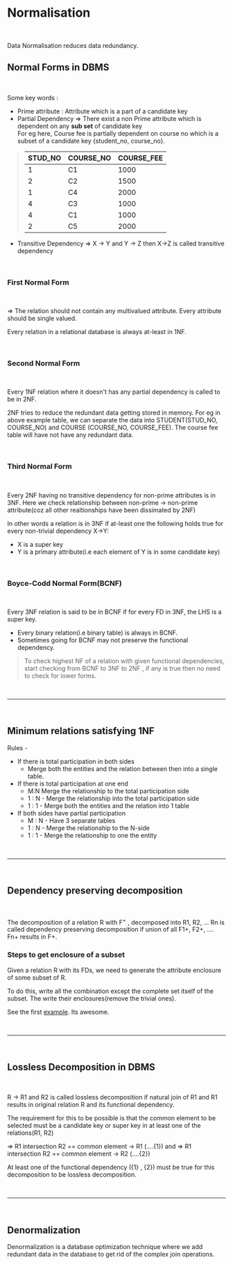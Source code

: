 # Normalisation
<br>

Data Normalisation reduces data redundancy.


## Normal Forms in DBMS
<br>

Some key words : <br> 
+ Prime attribute :  Attribute which is a part of a candidate key
+ Partial Dependency => There exist a non Prime attribute which is dependent on any **sub set** of candidate key<br>
For eg here, Course fee is partially dependent on course no which is a subset of a candidate key {student_no, course_no}.

> STUD_NO | COURSE_NO | COURSE_FEE
> --- | --- | ---
> 1 | C1 | 1000
> 2 | C2 | 1500
> 1 | C4 | 2000
> 4 | C3 | 1000
> 4 | C1 | 1000
> 2 | C5 | 2000

+ Transitive Dependency => X -> Y and Y -> Z then X->Z is called transitive dependency

<br>

### First Normal Form
<br>

=> The relation should not contain any multivalued attribute. Every attribute should be single valued.

Every relation in a relational database is always at-least in 1NF. 

<br>

### Second Normal Form
<br>

Every 1NF relation where it doesn't has any partial dependency is called to be in 2NF.

2NF tries to reduce the redundant data getting stored in memory. For eg in above example table, we can separate the data into STUDENT(STUD_NO, COURSE_NO) and COURSE (COURSE_NO, COURSE_FEE). The course fee table will have not have any redundant data.

<br>

### Third Normal Form
<br>

Every 2NF having no transitive dependency for non-prime attributes is in 3NF. 
Here we check relationship between non-prime -> non-prime attribute(coz all other realtionships have been dissimated by 2NF)

In other words a relation is in 3NF if at-least one the following holds true for every non-trivial dependency X->Y: 
+ X is a super key
+ Y is a primary attribute(i.e each element of Y is in some candidate key)

<br>

### Boyce-Codd Normal Form(BCNF)
<br>

Every 3NF relation is said to be in BCNF if for every FD in 3NF, the LHS is a super key.

+ Every binary relation(i.e binary table) is always in BCNF.
+ Sometimes going for BCNF may not preserve the functional dependency.

> To check highest NF of a relation with given functional dependencies, start checking from BCNF to 3NF to 2NF , if any is true then no need to check for lower forms.

<br>

---
<br>

## Minimum relations satisfying 1NF

Rules - 

+ If there is total participation in both sides
    + Merge both the entities and the relation between then into a single table.
+ If there is total participation at one end
    + M:N Merge the relationship to the total participation side
    + 1 : N - Merge the relationship into the total participation side
    + 1 : 1 - Merge both the entities and the relation into 1 table
+ If both sides have partial participation
    + M : N - Have 3 separate tables 
    + 1 : N - Merge the relationship to the N-side
    + 1 : 1 - Merge the relationship to one the entity

<br>

---
<br>

## Dependency preserving decomposition
<br>

The decomposition of a relation R with F<sup>+</sup> , decomposed into R1, R2, ... Rn is called dependency preserving decomposition if union of all F1+, F2+, .... Fn+ results in F+.

### Steps to get enclosure of a subset

Given a relation R with its FDs, we need to generate the attribute enclosure of some subset of R.

To do this, write all the combination except the complete set itself of the subset. The write their enclosures(remove the trivial ones).

See the first [example](https://www.geeksforgeeks.org/data-base-dependency-preserving-decomposition/). Its awesome.


<br>

---
<br>

## Lossless Decomposition in DBMS
<br>

R -> R1 and R2 is called lossless decomposition if natural join of R1 and R1 results in original relation R and its functional dependency.

The requirement for this to be possible is that the common element to be selected must be a candidate key or super key in at least one of the relations(R1, R2)

=> R1 intersection R2 == common element -> R1  (....{1})
and
=> R1 intersection R2 == common element -> R2  (....{2})

At least one of the functional dependency ({1} , {2}) must be true for this decomposition to be lossless decomposition.

<br>

---
<br>

## Denormalization

Denormalization is a database optimization technique where we add redundant data in the database to get rid of the complex join operations. 



